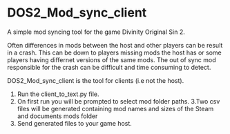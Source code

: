 # DOS2_Mod_sync_client

A simple mod syncing tool for the game Divinity Original Sin 2. 

Often differences in mods between the host and other players can be result in a crash. This can be down to players missing mods the host has or some players having differnet versions of the same mods. The out of sync mod responsible for the crash can be difficult and time consuming to detect. 

DOS2_Mod_sync_client is the tool for clients (i.e not the host). 

1. Run the client_to_text.py file.
2. On first run you will be prompted to select mod folder paths.
3.Two csv files will be generated containing mod names and sizes of the Steam and documents mods folder
4. Send generated files to your game host.

